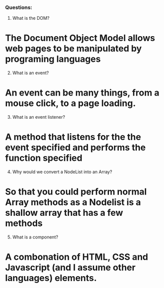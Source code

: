 ### Questions:
1. What is the DOM?
# The Document Object Model allows web pages to be manipulated by programing languages
2. What is an event?
# An event can be many things, from a mouse click, to a page loading.
3. What is an event listener?
# A method that listens for the the event specified and performs the function specified
4. Why would we convert a NodeList into an Array?
# So that you could perform normal Array methods as a Nodelist is a shallow array that has a few methods
5. What is a component? 
# A combonation of HTML, CSS and Javascript (and I assume other languages) elements.
